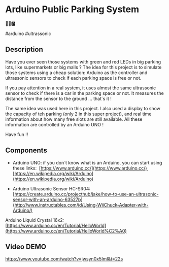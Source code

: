 # Arduino Public Parking System
🚗🚦🅿️

#arduino #ultrassonic 


## Description 

Have you ever seen those systems with green and red LEDs in big parking lots, like supermarkets or big malls ? The idea for this project is to simulate those systems using a cheap solution: Arduino as the controller and ultrassonic sensors to check if each parking space is free or not.

If you pay attention in a real system, it uses almost the same ultrassonic sensor to check if there is a car in the parking space or not. It measures the distance from the sensor to the ground ... that´s it !

The same idea was used here in this project. I also used a display to show the capacity of teh parking (only 2 in this super project), and real time information about how many free slots are still available. All these information are controlled by an Arduino UNO !

Have fun !!


## Components

- Arduino UNO: if you don´t know what is an Arduino, you can start using these links: 
[https://www.arduino.cc/](https://www.arduino.cc/) 
[https://en.wikipedia.org/wiki/Arduino](https://en.wikipedia.org/wiki/Arduino)

- Arduino Ultrasonic Sensor HC-SR04: 
[https://create.arduino.cc/projecthub/jake/how-to-use-an-ultrasonic-sensor-with-an-arduino-63527b](http://www.instructables.com/id/Using-WiiChuck-Adapter-with-Arduino/)​

Arduino Liquid Crystal 16x2: 
[https://www.arduino.cc/en/Tutorial/HelloWorld](https://www.arduino.cc/en/Tutorial/HelloWorld%C2%A0)


## Video DEMO

https://www.youtube.com/watch?v=jwsyn0x5ImI&t=22s

